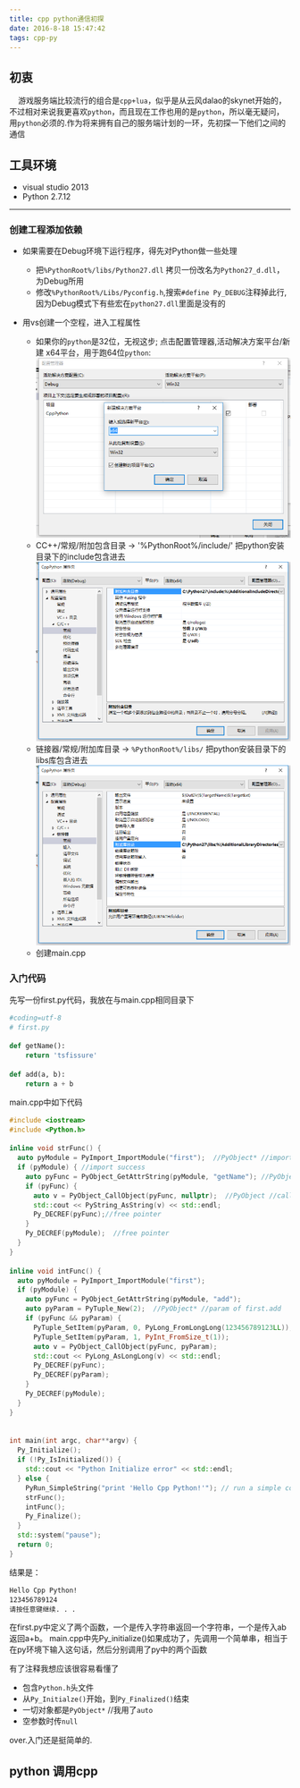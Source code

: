 ```yaml
---
title: cpp python通信初探
date: 2016-8-18 15:47:42
tags: cpp-py
---
```


## 初衷

&nbsp;&nbsp;&nbsp;&nbsp;游戏服务端比较流行的组合是`cpp+lua`，似乎是从云风dalao的skynet开始的，不过相对来说我更喜欢`python`，而且现在工作也用的是`python`，所以毫无疑问，用`python`必须的.作为将来拥有自己的服务端计划的一环，先初探一下他们之间的通信

## 工具环境
- visual studio 2013
- Python 2.7.12

<!-- more-->
___

### 创建工程添加依赖

- 如果需要在Debug环境下运行程序，得先对Python做一些处理
  - 把`%PythonRoot%/libs/Python27.dll` 拷贝一份改名为`Python27_d.dll`，为Debug所用
  - 修改`%PythonRoot%/Libs/Pyconfig.h`,搜索`#define Py_DEBUG`注释掉此行,因为Debug模式下有些宏在`python27.dll`里面是没有的

- 用vs创建一个空程，进入工程属性
  - 如果你的`python`是32位，无视这步; 点击配置管理器,活动解决方案平台/新建 x64平台，用于跑64位`python`:
  ![build x64 platform](/img/cpx64pf.png)
  - CC++/常规/附加包含目录 -> '%PythonRoot%/include/' 把python安装目录下的include包含进去
  ![add py include](/img/cppyinc.png)
  - 链接器/常规/附加库目录 -> `%PythonRoot%/libs/` 把python安装目录下的libs库包含进去
  ![link pylibs](/img/cplink.png)
  - 创建main.cpp

### 入门代码
先写一份first.py代码，我放在与main.cpp相同目录下
```python
#coding=utf-8
# first.py

def getName():
    return 'tsfissure'

def add(a, b):
    return a + b
```
main.cpp中如下代码
```cpp
#include <iostream>
#include <Python.h>

inline void strFunc() {
  auto pyModule = PyImport_ImportModule("first");  //PyObject* //import first
  if (pyModule) { //import success
    auto pyFunc = PyObject_GetAttrString(pyModule, "getName"); //PyObject* // first.getName()
    if (pyFunc) {
      auto v = PyObject_CallObject(pyFunc, nullptr);  //PyObject //call function
      std::cout << PyString_AsString(v) << std::endl;
      Py_DECREF(pyFunc);//free pointer
    }
    Py_DECREF(pyModule);  //free pointer
  }
}

inline void intFunc() {
  auto pyModule = PyImport_ImportModule("first");
  if (pyModule) {
    auto pyFunc = PyObject_GetAttrString(pyModule, "add");
    auto pyParam = PyTuple_New(2);  //PyObject* //param of first.add
    if (pyFunc && pyParam) {
      PyTuple_SetItem(pyParam, 0, PyLong_FromLongLong(123456789123LL)); //set tuple value, pylong from long long
      PyTuple_SetItem(pyParam, 1, PyInt_FromSize_t(1)); 
      auto v = PyObject_CallObject(pyFunc, pyParam);
      std::cout << PyLong_AsLongLong(v) << std::endl;
      Py_DECREF(pyFunc);
      Py_DECREF(pyParam);
    }
    Py_DECREF(pyModule);
  }
}


int main(int argc, char**argv) {
  Py_Initialize();
  if (!Py_IsInitialized()) {
    std::cout << "Python Initialize error" << std::endl;
  } else {
    PyRun_SimpleString("print 'Hello Cpp Python!'"); // run a simple commond
    strFunc();
    intFunc();
    Py_Finalize();
  }
  std::system("pause");
  return 0;
}

```
结果是：
```html
Hello Cpp Python!
123456789124
请按任意键继续. . .
```
在first.py中定义了两个函数，一个是传入字符串返回一个字符串，一个是传入ab返回a+b。
main.cpp中先Py_initialize()如果成功了，先调用一个简单串，相当于在py环境下输入这句话，然后分别调用了py中的两个函数

有了注释我想应该很容易看懂了
- 包含`Python.h`头文件
- 从`Py_Initialze()`开始，到`Py_Finalized()`结束
- 一切对象都是`PyObject*`   //我用了`auto`
- 空参数时传`null`

over.入门还是挺简单的.


## python 调用cpp

